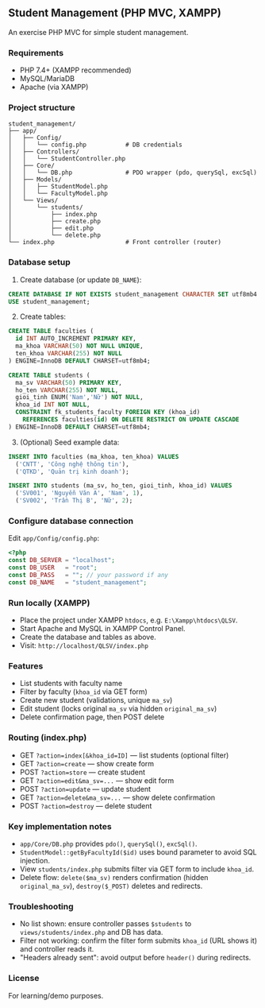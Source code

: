 ## Student Management (PHP MVC, XAMPP)
An exercise PHP MVC for simple student management.
### Requirements

- PHP 7.4+ (XAMPP recommended)
- MySQL/MariaDB
- Apache (via XAMPP)

### Project structure

```
student_management/
├── app/
│   ├── Config/
│   │   └── config.php           # DB credentials
│   ├── Controllers/
│   │   └── StudentController.php
│   ├── Core/
│   │   └── DB.php               # PDO wrapper (pdo, querySql, excSql)
│   ├── Models/
│   │   ├── StudentModel.php
│   │   └── FacultyModel.php
│   └── Views/
│       └── students/
│           ├── index.php
│           ├── create.php
│           ├── edit.php
│           └── delete.php
└── index.php                    # Front controller (router)
```

### Database setup

1) Create database (or update `DB_NAME`):
```sql
CREATE DATABASE IF NOT EXISTS student_management CHARACTER SET utf8mb4 COLLATE utf8mb4_unicode_ci;
USE student_management;
```

2) Create tables:
```sql
CREATE TABLE faculties (
  id INT AUTO_INCREMENT PRIMARY KEY,
  ma_khoa VARCHAR(50) NOT NULL UNIQUE,
  ten_khoa VARCHAR(255) NOT NULL
) ENGINE=InnoDB DEFAULT CHARSET=utf8mb4;

CREATE TABLE students (
  ma_sv VARCHAR(50) PRIMARY KEY,
  ho_ten VARCHAR(255) NOT NULL,
  gioi_tinh ENUM('Nam','Nữ') NOT NULL,
  khoa_id INT NOT NULL,
  CONSTRAINT fk_students_faculty FOREIGN KEY (khoa_id)
    REFERENCES faculties(id) ON DELETE RESTRICT ON UPDATE CASCADE
) ENGINE=InnoDB DEFAULT CHARSET=utf8mb4;
```

3) (Optional) Seed example data:
```sql
INSERT INTO faculties (ma_khoa, ten_khoa) VALUES
  ('CNTT', 'Công nghệ thông tin'),
  ('QTKD', 'Quản trị kinh doanh');

INSERT INTO students (ma_sv, ho_ten, gioi_tinh, khoa_id) VALUES
  ('SV001', 'Nguyễn Văn A', 'Nam', 1),
  ('SV002', 'Trần Thị B', 'Nữ', 2);
```

### Configure database connection

Edit `app/Config/config.php`:
```php
<?php
const DB_SERVER = "localhost";
const DB_USER   = "root";
const DB_PASS   = ""; // your password if any
const DB_NAME   = "student_management";
```

### Run locally (XAMPP)

- Place the project under XAMPP `htdocs`, e.g. `E:\Xampp\htdocs\QLSV`.
- Start Apache and MySQL in XAMPP Control Panel.
- Create the database and tables as above.
- Visit: `http://localhost/QLSV/index.php`

### Features

- List students with faculty name
- Filter by faculty (`khoa_id` via GET form)
- Create new student (validations, unique `ma_sv`)
- Edit student (locks original `ma_sv` via hidden `original_ma_sv`)
- Delete confirmation page, then POST delete

### Routing (index.php)

- GET `?action=index[&khoa_id=ID]` — list students (optional filter)
- GET `?action=create` — show create form
- POST `?action=store` — create student
- GET `?action=edit&ma_sv=...` — show edit form
- POST `?action=update` — update student
- GET `?action=delete&ma_sv=...` — show delete confirmation
- POST `?action=destroy` — delete student

### Key implementation notes

- `app/Core/DB.php` provides `pdo()`, `querySql()`, `excSql()`.
- `StudentModel::getByFacultyId($id)` uses bound parameter to avoid SQL injection.
- View `students/index.php` submits filter via GET form to include `khoa_id`.
- Delete flow: `delete($ma_sv)` renders confirmation (hidden `original_ma_sv`), `destroy($_POST)` deletes and redirects.

### Troubleshooting

- No list shown: ensure controller passes `$students` to `views/students/index.php` and DB has data.
- Filter not working: confirm the filter form submits `khoa_id` (URL shows it) and controller reads it.
- "Headers already sent": avoid output before `header()` during redirects.

### License

For learning/demo purposes.


